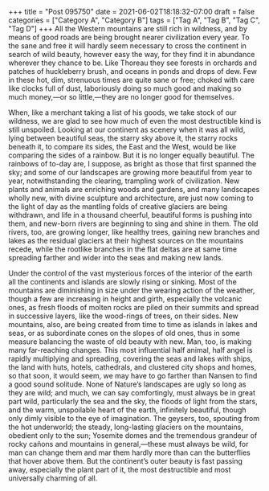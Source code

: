 +++
title = "Post 095750"
date = 2021-06-02T18:18:32-07:00
draft = false
categories = ["Category A", "Category B"]
tags = ["Tag A", "Tag B", "Tag C", "Tag D"]
+++
All the Western mountains are still rich in wildness, and by means of good roads are being brought nearer civilization every year. To the sane and free it will hardly seem necessary to cross the continent in search of wild beauty, however easy the way, for they find it in abundance wherever they chance to be. Like Thoreau they see forests in orchards and patches of huckleberry brush, and oceans in ponds and drops of dew. Few in these hot, dim, strenuous times are quite sane or free; choked with care like clocks full of dust, laboriously doing so much good and making so much money,—or so little,—they are no longer good for themselves.

When, like a merchant taking a list of his goods, we take stock of our wildness, we are glad to see how much of even the most destructible kind is still unspoiled. Looking at our continent as scenery when it was all wild, lying between beautiful seas, the starry sky above it, the starry rocks beneath it, to compare its sides, the East and the West, would be like comparing the sides of a rainbow. But it is no longer equally beautiful. The rainbows of to-day are, I suppose, as bright as those that first spanned the sky; and some of our landscapes are growing more beautiful from year to year, notwithstanding the clearing, trampling work of civilization. New plants and animals are enriching woods and gardens, and many landscapes wholly new, with divine sculpture and architecture, are just now coming to the light of day as the mantling folds of creative glaciers are being withdrawn, and life in a thousand cheerful, beautiful forms is pushing into them, and new-born rivers are beginning to sing and shine in them. The old rivers, too, are growing longer, like healthy trees, gaining new branches and lakes as the residual glaciers at their highest sources on the mountains recede, while the rootlike branches in the flat deltas are at same time spreading farther and wider into the seas and making new lands.

Under the control of the vast mysterious forces of the interior of the earth all the continents and islands are slowly rising or sinking. Most of the mountains are diminishing in size under the wearing action of the weather, though a few are increasing in height and girth, especially the volcanic ones, as fresh floods of molten rocks are piled on their summits and spread in successive layers, like the wood-rings of trees, on their sides. New mountains, also, are being created from time to time as islands in lakes and seas, or as subordinate cones on the slopes of old ones, thus in some measure balancing the waste of old beauty with new. Man, too, is making many far-reaching changes. This most influential half animal, half angel is rapidly multiplying and spreading, covering the seas and lakes with ships, the land with huts, hotels, cathedrals, and clustered city shops and homes, so that soon, it would seem, we may have to go farther than Nansen to find a good sound solitude. None of Nature’s landscapes are ugly so long as they are wild; and much, we can say comfortingly, must always be in great part wild, particularly the sea and the sky, the floods of light from the stars, and the warm, unspoilable heart of the earth, infinitely beautiful, though only dimly visible to the eye of imagination. The geysers, too, spouting from the hot underworld; the steady, long-lasting glaciers on the mountains, obedient only to the sun; Yosemite domes and the tremendous grandeur of rocky cañons and mountains in general,—these must always be wild, for man can change them and mar them hardly more than can the butterflies that hover above them. But the continent’s outer beauty is fast passing away, especially the plant part of it, the most destructible and most universally charming of all.
